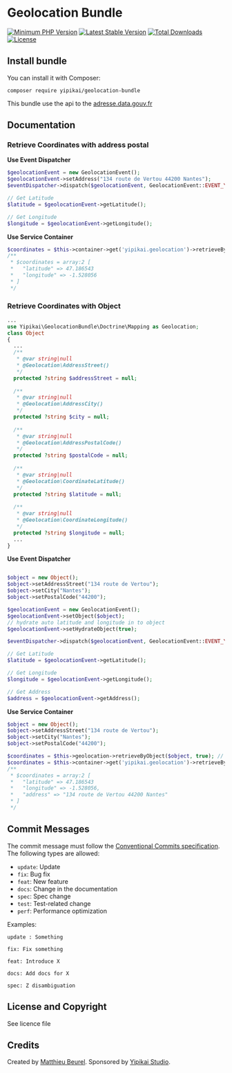 # Geolocation Bundle

[![Minimum PHP Version](https://img.shields.io/badge/php-%3E%3D%207.4-8892BF.svg)](https://php.net/)
[![Latest Stable Version](https://img.shields.io/packagist/v/yipikai/geolocation-bundle.svg)](https://packagist.org/packages/yipikai/geolocation-bundle)
[![Total Downloads](https://poser.pugx.org/yipikai/geolocation-bundle/downloads.svg)](https://packagist.org/packages/yipikai/geolocation-bundle)
[![License](https://poser.pugx.org/yipikai/geolocation-bundle/license.svg)](https://packagist.org/packages/yipikai/geolocation-bundle)

## Install bundle

You can install it with Composer:

```
composer require yipikai/geolocation-bundle
```

This bundle use the api to the [adresse.data.gouv.fr](https://adresse.data.gouv.fr/api-doc/adresse)

## Documentation

### Retrieve Coordinates with address postal

**Use Event Dispatcher**
```php
$geolocationEvent = new GeolocationEvent();
$geolocationEvent->setAddress("134 route de Vertou 44200 Nantes");
$eventDispatcher->dispatch($geolocationEvent, GeolocationEvent::EVENT_YIPIKAI_GEOLOCATION_RETRIEVE);

// Get Latitude
$latitude = $geolocationEvent->getLatitude();

// Get Longitude
$longitude = $geolocationEvent->getLongitude();
```

**Use Service Container**
```php
$coordinates = $this->container->get('yipikai.geolocation')->retrieveByAddress("134 route de Vertou 44200 Nantes");
/**
 * $coordinates = array:2 [
 *   "latitude" => 47.186543
 *   "longitude" => -1.528056
 * ]
 */
```

### Retrieve Coordinates with Object

```php
...
use Yipikai\GeolocationBundle\Doctrine\Mapping as Geolocation;
class Object
{
  ...
  /**
   * @var string|null
   * @Geolocation\AddressStreet()
   */
  protected ?string $addressStreet = null;
  
  /**
   * @var string|null
   * @Geolocation\AddressCity()
   */
  protected ?string $city = null;
  
  /**
   * @var string|null
   * @Geolocation\AddressPostalCode()
   */
  protected ?string $postalCode = null;
  
  /**
   * @var string|null
   * @Geolocation\CoordinateLatitude()
   */
  protected ?string $latitude = null;
  
  /**
   * @var string|null
   * @Geolocation\CoordinateLongitude()
   */
  protected ?string $longitude = null;
  ...
}
```

**Use Event Dispatcher**
```php

$object = new Object();
$object->setAddressStreet("134 route de Vertou");
$object->setCity("Nantes");
$object->setPostalCode("44200");

$geolocationEvent = new GeolocationEvent();
$geolocationEvent->setObject($object);
// hydrate auto latitude and longitude in to object
$geolocationEvent->setHydrateObject(true);

$eventDispatcher->dispatch($geolocationEvent, GeolocationEvent::EVENT_YIPIKAI_GEOLOCATION_RETRIEVE);

// Get Latitude
$latitude = $geolocationEvent->getLatitude();

// Get Longitude
$longitude = $geolocationEvent->getLongitude();

// Get Address
$address = $geolocationEvent->getAddress();
```

**Use Service Container**
```php
$object = new Object();
$object->setAddressStreet("134 route de Vertou");
$object->setCity("Nantes");
$object->setPostalCode("44200");

$coordinates = $this->geolocation->retrieveByObject($object, true); // This second var is hydrate auto
$coordinates = $this->container->get('yipikai.geolocation')->retrieveByAddress("134 route de Vertou 44200 Nantes");
/**
 * $coordinates = array:2 [
 *   "latitude" => 47.186543
 *   "longitude" => -1.528056,
 *   "address" => "134 route de Vertou 44200 Nantes"
 * ]
 */
```


## Commit Messages

The commit message must follow the [Conventional Commits specification](https://www.conventionalcommits.org/).
The following types are allowed:

* `update`: Update
* `fix`: Bug fix
* `feat`: New feature
* `docs`: Change in the documentation
* `spec`: Spec change
* `test`: Test-related change
* `perf`: Performance optimization

Examples:

    update : Something

    fix: Fix something

    feat: Introduce X

    docs: Add docs for X

    spec: Z disambiguation

## License and Copyright
See licence file

## Credits
Created by [Matthieu Beurel](https://www.mbeurel.com). Sponsored by [Yipikai Studio](https://yipikai.studio).
